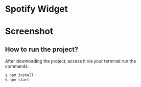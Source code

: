 # Spotify Widget

# Screenshot

## How to run the project?

After downloading the project, access it via your terminal run the commands:

```sh
$ npm install
$ npm start
```

